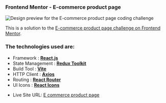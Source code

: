 ### Frontend Mentor - E-commerce product page

![Design preview for the E-commerce product page coding challenge](./design/desktop-preview.jpg)

This is a solution to the [E-commerce product page challenge on Frontend Mentor](https://www.frontendmentor.io/challenges/ecommerce-product-page-UPsZ9MJp6).

### The technologies used are:

- Framework : [**React.js**](https://react.dev/)
- State Management : [**Redux Toolkit**](https://redux-toolkit.js.org/)
- Build Tool : [**Vite**](https://vitejs.dev/)
- HTTP Client : [**Axios**](https://axios-http.com/docs/intro)
- Routing : [**React Router**](https://reactrouter.com/en/main)
- UI Icons : [**React Icons**](https://react-icons.github.io/react-icons/)

<!-- **Click to test the app:** **_[Product-Page-app]()_** -->

- Live Site URL: [E commerce product page](https://ecommerce-product-page-ts.netlify.app/)
